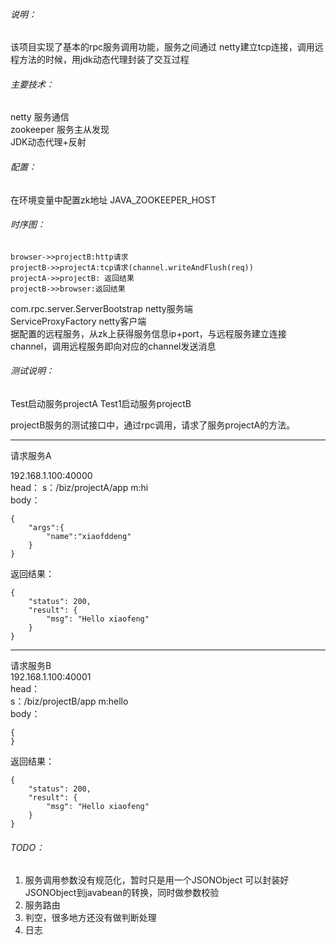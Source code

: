 ###### 说明：
该项目实现了基本的rpc服务调用功能，服务之间通过
netty建立tcp连接，调用远程方法的时候，用jdk动态代理封装了交互过程

###### 主要技术：  
netty 服务通信  
zookeeper 服务主从发现  
JDK动态代理+反射

###### 配置：
在环境变量中配置zk地址 JAVA_ZOOKEEPER_HOST

###### 时序图：
```sequence
browser->>projectB:http请求
projectB->>projectA:tcp请求(channel.writeAndFlush(req))
projectA->>projectB: 返回结果
projectB->>browser:返回结果
```

com.rpc.server.ServerBootstrap netty服务端  
ServiceProxyFactory netty客户端  
据配置的远程服务，从zk上获得服务信息ip+port，与远程服务建立连接channel，调用远程服务即向对应的channel发送消息

###### 测试说明：  
Test启动服务projectA
Test1启动服务projectB

projectB服务的测试接口中，通过rpc调用，请求了服务projectA的方法。

---

请求服务A

192.168.1.100:40000  
head：
s：/biz/projectA/app
m:hi  
body：
```
{
	"args":{
		"name":"xiaofddeng"
	}
}
```

返回结果：

```
{
    "status": 200,
    "result": {
        "msg": "Hello xiaofeng"
    }
}
```

---

请求服务B  
192.168.1.100:40001  
head：  
s：/biz/projectB/app
m:hello  
body：
```
{
}
```

返回结果：

```
{
    "status": 200,
    "result": {
        "msg": "Hello xiaofeng"
    }
}
```

###### TODO： 
1. 服务调用参数没有规范化，暂时只是用一个JSONObject
可以封装好JSONObject到javabean的转换，同时做参数校验
2. 服务路由
3. 判空，很多地方还没有做判断处理
4. 日志
